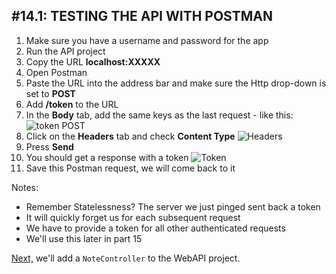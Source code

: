 #14.1: TESTING THE API WITH POSTMAN
---
1. Make sure you have a username and password for the app
2. Run the API project
3. Copy the URL **localhost:XXXXX**
4. Open Postman
5. Paste the URL into the address bar and make sure the Http drop-down is set to **POST**
6. Add **/token** to the URL
7. In the **Body** tab, add the same keys as the last request - like this:
![token POST](/assets/14.1-A.png)
8. Click on the **Headers** tab and check **Content Type**
![Headers](/assets/14.1-B.png)
9. Press **Send**
10. You should get a response with a token
![Token](/assets/14.1-C.png)
11. Save this Postman request, we will come back to it

Notes:
* Remember Statelessness? The server we just pinged sent back a token
* It will quickly forget us for each subsequent request
* We have to provide a token for all other authenticated requests
* We'll use this later in part 15

[Next,](/15-ApiController/15.0-ApiController.md) we'll add a `NoteController` to the WebAPI project.